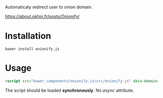 Automaticaly redirect user to onion domain.

<https://about.okhin.fr/posts/Onionify/>

# Installation

```
bower install onionify.js
```

# Usage

```html
<script src="bower_components/onionify.js/src/onionify.js" data-domain="dua6u3dsufohrnsz.onion"></script>
```

The script should be loaded **synchronously**. No *async* attribute.
